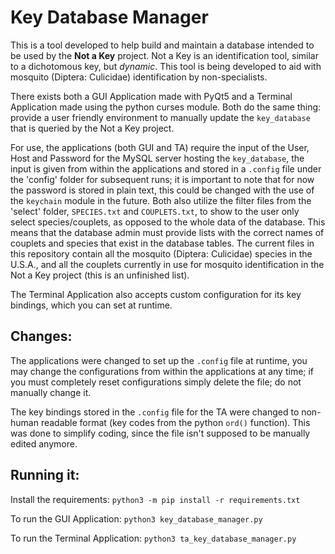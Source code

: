 # Key Database Manager

This is a tool developed to help build and maintain a database intended to be used by the **Not a Key** project. Not a Key is an identification tool, similar to a dichotomous key, but *dynamic*. This tool is being developed to aid with mosquito (Diptera: Culicidae) identification by non-specialists.

There exists both a GUI Application made with PyQt5 and a Terminal Application made using the python curses module. Both do the same thing: provide a user friendly environment to manually update the `key_database` that is queried by the Not a Key project.

For use, the applications (both GUI and TA) require the input of the User, Host and Password for the MySQL server hosting the `key_database`, the input is given from within the applications and stored in a `.config` file under the 'config' folder for subsequent runs; it is important to note that for now the password is stored in plain text, this could be changed with the use of the `keychain` module in the future. Both also utilize the filter files from the 'select' folder, `SPECIES.txt` and `COUPLETS.txt`, to show to the user only select species/couplets, as opposed to the whole data of the database. This means that the database admin must provide lists with the correct names of couplets and species that exist in the database tables. The current files in this repository contain all the mosquito (Diptera: Culicidae) species in the U.S.A., and all the couplets currently in use for mosquito identification in the Not a Key project (this is an unfinished list).

The Terminal Application also accepts custom configuration for its key bindings, which you can set at runtime.

## Changes:

The applications were changed to set up the `.config` file at runtime, you may change the configurations from within the applications at any time; if you must completely reset configurations simply delete the file; do not manually change it.

The key bindings stored in the `.config` file for the TA were changed to non-human readable format (key codes from the python `ord()` function). This was done to simplify coding, since the file isn't supposed to be manually edited anymore.

## Running it:

Install the requirements:
`python3 -m pip install -r requirements.txt`

To run the GUI Application:
`python3 key_database_manager.py`

To run the Terminal Application:
`python3 ta_key_database_manager.py`
